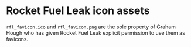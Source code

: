 Rocket Fuel Leak icon assets
============================

`rfl_favicon.ico` and `rfl_favicon.png` are the sole property of Graham Hough who has given Rocket Fuel Leak explicit permission to use them as favicons.
